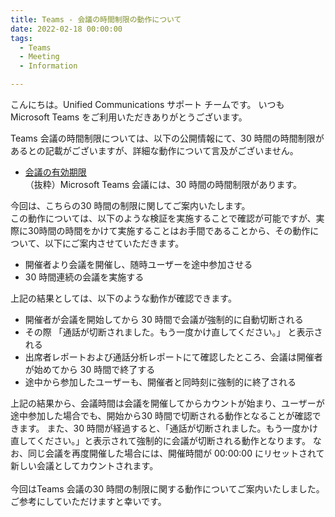 ```yaml
---
title: Teams - 会議の時間制限の動作について
date: 2022-02-18 00:00:00
tags:
  - Teams
  - Meeting
  - Information

---
```


こんにちは。Unified Communications サポート チームです。
いつも Microsoft Teams をご利用いただきありがとうございます。

Teams 会議の時間制限については、以下の公開情報にて、30 時間の時間制限があるとの記載がございますが、詳細な動作について言及がございません。
- [会議の有効期限](https://docs.microsoft.com/ja-jp/microsoftteams/limits-specifications-teams#meeting-expiration)<br>
（抜粋）Microsoft Teams 会議には、30 時間の時間制限があります。

今回は、こちらの30 時間の制限に関してご案内いたします。<br>
この動作については、以下のような検証を実施することで確認が可能ですが、実際に30時間の時間をかけて実施することはお手間であることから、その動作について、以下にご案内させていただきます。

- 開催者より会議を開催し、随時ユーザーを途中参加させる
- 30 時間連続の会議を実施する

上記の結果としては、以下のような動作が確認できます。

- 開催者が会議を開始してから 30 時間で会議が強制的に自動切断される
- その際 「通話が切断されました。もう一度かけ直してください。」 と表示される
- 出席者レポートおよび通話分析レポートにて確認したところ、会議は開催者が始めてから 30 時間で終了する
- 途中から参加したユーザーも、開催者と同時刻に強制的に終了される

上記の結果から、会議時間は会議を開催してからカウントが始まり、ユーザーが途中参加した場合でも、開始から30 時間で切断される動作となることが確認できます。
また、30 時間が経過すると、「通話が切断されました。もう一度かけ直してください。」と表示されて強制的に会議が切断される動作となります。
なお、同じ会議を再度開催した場合には、開催時間が 00:00:00 にリセットされて新しい会議としてカウントされます。<br><br>
今回はTeams 会議の30 時間の制限に関する動作についてご案内いたしました。ご参考にしていただけますと幸いです。<br>
